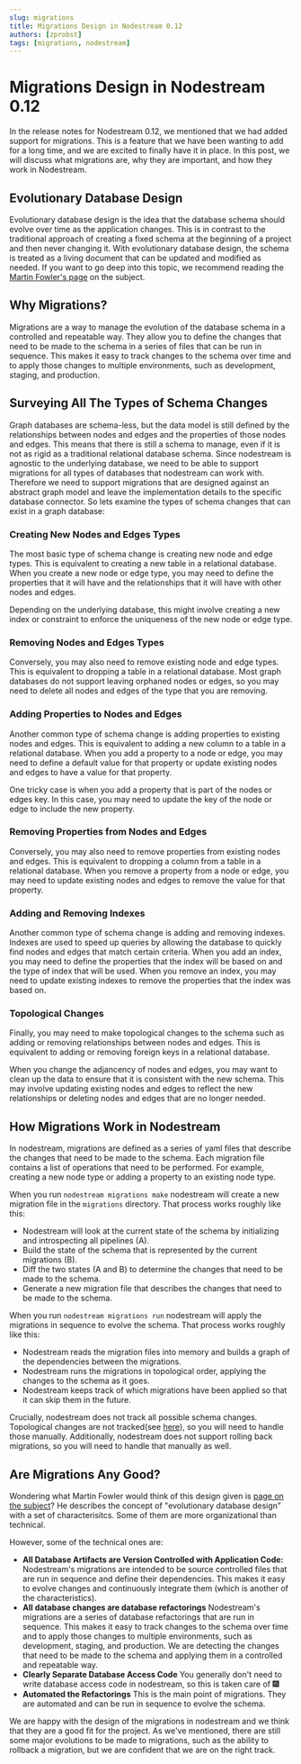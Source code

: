 ```yaml
---
slug: migrations
title: Migrations Design in Nodestream 0.12 
authors: [zprobst]
tags: [migrations, nodestream]
---
```


# Migrations Design in Nodestream 0.12 

In the release notes for Nodestream 0.12, we mentioned that we had added support for migrations. 
This is a feature that we have been wanting to add for a long time, and we are excited to finally have it in place. 
In this post, we will discuss what migrations are, why they are important, and how they work in Nodestream.

## Evolutionary Database Design

Evolutionary database design is the idea that the database schema should evolve over time as the application changes.
This is in contrast to the traditional approach of creating a fixed schema at the beginning of a project and then never changing it.
With evolutionary database design, the schema is treated as a living document that can be updated and modified as needed.
If you want to go deep into this topic, we recommend reading the [Martin Fowler's page](https://martinfowler.com/articles/evodb.html) on the subject.

## Why Migrations?

Migrations are a way to manage the evolution of the database schema in a controlled and repeatable way.
They allow you to define the changes that need to be made to the schema in a series of files that can be run in sequence.
This makes it easy to track changes to the schema over time and to apply those changes to multiple environments, such as development, staging, and production.

## Surveying All The Types of Schema Changes

Graph databases are schema-less, but the data model is still defined by the relationships between nodes and edges and the properties of those nodes and edges.
This means that there is still a schema to manage, even if it is not as rigid as a traditional relational database schema.
Since nodestream is agnostic to the underlying database, we need to be able to support migrations for all types of databases that nodestream can work with.
Therefore we need to support migrations that are designed against an abstract graph model and leave the implementation details to the specific database connector.
So lets examine the types of schema changes that can exist in a graph database:

### Creating New Nodes and Edges Types 

The most basic type of schema change is creating new node and edge types.
This is equivalent to creating a new table in a relational database.
When you create a new node or edge type, you may need to define the properties that it will have and the relationships that it will have with other nodes and edges.

Depending on the underlying database, this might involve creating a new index or constraint to enforce the uniqueness of the new node or edge type.

### Removing Nodes and Edges Types

Conversely, you may also need to remove existing node and edge types.
This is equivalent to dropping a table in a relational database.
Most graph databases do not support leaving orphaned nodes or edges, so you may need to delete all nodes and edges of the type that you are removing. 

### Adding Properties to Nodes and Edges

Another common type of schema change is adding properties to existing nodes and edges.
This is equivalent to adding a new column to a table in a relational database.
When you add a property to a node or edge, you may need to define a default value for that property or update existing nodes and edges to have a value for that property.

One tricky case is when you add a property that is part of the nodes or edges key.
In this case, you may need to update the key of the node or edge to include the new property.

### Removing Properties from Nodes and Edges

Conversely, you may also need to remove properties from existing nodes and edges.
This is equivalent to dropping a column from a table in a relational database.
When you remove a property from a node or edge, you may need to update existing nodes and edges to remove the value for that property.

### Adding and Removing Indexes

Another common type of schema change is adding and removing indexes.
Indexes are used to speed up queries by allowing the database to quickly find nodes and edges that match certain criteria.
When you add an index, you may need to define the properties that the index will be based on and the type of index that will be used.
When you remove an index, you may need to update existing indexes to remove the properties that the index was based on.

### Topological Changes

Finally, you may need to make topological changes to the schema such as adding or removing relationships between nodes and edges.
This is equivalent to adding or removing foreign keys in a relational database.

When you change the adjancency of nodes and edges, you may want to clean up the data to ensure that it is consistent with the new schema.
This may involve updating existing nodes and edges to reflect the new relationships or deleting nodes and edges that are no longer needed.

## How Migrations Work in Nodestream

In nodestream, migrations are defined as a series of yaml files that describe the changes that need to be made to the schema.
Each migration file contains a list of operations that need to be performed. 
For example, creating a new node type or adding a property to an existing node type.

When you run `nodestream migrations make` nodestream will create a new migration file in the `migrations` directory. 
That process works roughly like this:

- Nodestream will look at the current state of the schema by initializing and introspecting all pipelines (A).
- Build the state of the schema that is represented by the current migrations (B).
- Diff the two states (A and B) to determine the changes that need to be made to the schema.
- Generate a new migration file that describes the changes that need to be made to the schema.

When you run `nodestream migrations run` nodestream will apply the migrations in sequence to evolve the schema.
That process works roughly like this:

- Nodestream reads the migration files into memory and builds a graph of the dependencies between the migrations.
- Nodestream runs the migrations in topological order, applying the changes to the schema as it goes.
- Nodestream keeps track of which migrations have been applied so that it can skip them in the future.

Crucially, nodestream does not track all possible schema changes. 
Topological changes are not tracked(see [here](#topological-changes)), so you will need to handle those manually.
Additionally, nodestream does not support rolling back migrations, so you will need to handle that manually as well.

## Are Migrations Any Good?

Wondering what Martin Fowler would think of this design given is [page on the subject](https://martinfowler.com/articles/evodb.html)? 
He describes the concept of "evolutionary database design" with a set of characterisitcs. 
Some of them are more organizational than technical.

However, some of the technical ones are:

- **All Database Artifacts are Version Controlled with Application Code:** Nodestream's migrations are intended to be source controlled files that are run in sequence and define their dependencies. This makes it easy to evolve changes and continuously integrate them (which is another of the characteristics).
- **All database changes are database refactorings** Nodestream's migrations are a series of database refactorings that are run in sequence. This makes it easy to track changes to the schema over time and to apply those changes to multiple environments, such as development, staging, and production. We are detecting the changes that need to be made to the schema and applying them in a controlled and repeatable way.
- **Clearly Separate Database Access Code** You generally don't need to write database access code in nodestream, so this is taken care of :fireworks:
- **Automated the Refactorings** This is the main point of migrations. They are automated and can be run in sequence to evolve the schema.

We are happy with the design of the migrations in nodestream and we think that they are a good fit for the project. 
As we've mentioned, there are still some major evolutions to be made to migrations, such as the ability to rollback a migration, but we are confident that we are on the right track.

